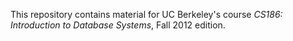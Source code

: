 This repository contains material for UC Berkeley's course
*CS186: Introduction to Database Systems*,
Fall 2012 edition.
